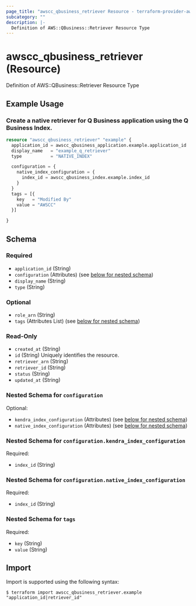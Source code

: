 ```yaml
---
page_title: "awscc_qbusiness_retriever Resource - terraform-provider-awscc"
subcategory: ""
description: |-
  Definition of AWS::QBusiness::Retriever Resource Type
---
```


# awscc_qbusiness_retriever (Resource)

Definition of AWS::QBusiness::Retriever Resource Type

## Example Usage

### Create a native retriever for Q Business application using the Q Business Index.

```terraform
resource "awscc_qbusiness_retriever" "example" {
  application_id = awscc_qbusiness_application.example.application_id
  display_name   = "example_q_retriever"
  type           = "NATIVE_INDEX"

  configuration = {
    native_index_configuration = {
      index_id = awscc_qbusiness_index.example.index_id
    }
  }
  tags = [{
    key   = "Modified By"
    value = "AWSCC"
  }]

}
```

<!-- schema generated by tfplugindocs -->
## Schema

### Required

- `application_id` (String)
- `configuration` (Attributes) (see [below for nested schema](#nestedatt--configuration))
- `display_name` (String)
- `type` (String)

### Optional

- `role_arn` (String)
- `tags` (Attributes List) (see [below for nested schema](#nestedatt--tags))

### Read-Only

- `created_at` (String)
- `id` (String) Uniquely identifies the resource.
- `retriever_arn` (String)
- `retriever_id` (String)
- `status` (String)
- `updated_at` (String)

<a id="nestedatt--configuration"></a>
### Nested Schema for `configuration`

Optional:

- `kendra_index_configuration` (Attributes) (see [below for nested schema](#nestedatt--configuration--kendra_index_configuration))
- `native_index_configuration` (Attributes) (see [below for nested schema](#nestedatt--configuration--native_index_configuration))

<a id="nestedatt--configuration--kendra_index_configuration"></a>
### Nested Schema for `configuration.kendra_index_configuration`

Required:

- `index_id` (String)


<a id="nestedatt--configuration--native_index_configuration"></a>
### Nested Schema for `configuration.native_index_configuration`

Required:

- `index_id` (String)



<a id="nestedatt--tags"></a>
### Nested Schema for `tags`

Required:

- `key` (String)
- `value` (String)

## Import

Import is supported using the following syntax:

```shell
$ terraform import awscc_qbusiness_retriever.example "application_id|retriever_id"
```